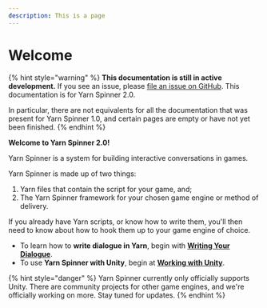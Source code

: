 ```yaml
---
description: This is a page
---
```


# Welcome

{% hint style="warning" %}
**This documentation is still in active development.** If you see an issue, please [file an issue on GitHub](https://github.com/YarnSpinnerTool/YSDocs/issues/new). This documentation is for Yarn Spinner 2.0.

In particular, there are not equivalents for all the documentation that was present for Yarn Spinner 1.0, and certain pages are empty or have not yet been finished.
{% endhint %}

**Welcome to Yarn Spinner 2.0!**&#x20;

Yarn Spinner is a system for building interactive conversations in games.

Yarn Spinner is made up of two things:&#x20;

1. Yarn files that contain the script for your game, and;
2. The Yarn Spinner framework for your chosen game engine or method of delivery.&#x20;

If you already have Yarn scripts, or know how to write them, you'll then need to know about how to hook them up to your game engine of choice.

* To learn how to **write dialogue in Yarn**, begin with [**Writing Your Dialogue**](broken-reference).
* To use **Yarn Spinner with Unity**, begin at [**Working with Unity**](using-yarnspinner-with-unity/overview.md).

{% hint style="danger" %}
Yarn Spinner currently only officially supports Unity. There are community projects for other game engines, and we're officially working on more. Stay tuned for updates.
{% endhint %}
